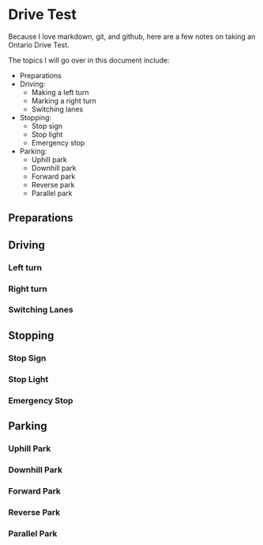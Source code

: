 # Drive Test

Because I love markdown, git, and github, here are a few notes on taking an Ontario Drive Test.

The topics I will go over in this document include:
  - Preparations
  - Driving:
    - Making a left turn
    - Marking a right turn
    - Switching lanes
  - Stopping:
    - Stop sign
    - Stop light
    - Emergency stop
  - Parking:
    - Uphill park
    - Downhill park
    - Forward park
    - Reverse park
    - Parallel park

## Preparations

## Driving
### Left turn
### Right turn
### Switching Lanes

## Stopping
### Stop Sign
### Stop Light
### Emergency Stop

## Parking
### Uphill Park
### Downhill Park
### Forward Park
### Reverse Park
### Parallel Park


